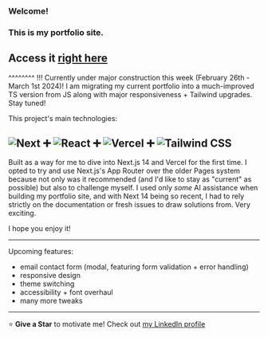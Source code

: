 ### Welcome!

### This is my portfolio site.

## Access it [right here](https://chrisperrault.vercel.app/)

^^^^^^^^
!!! Currently under major construction this week (February 26th - March 1st 2024)! I am migrating my current portfolio into a much-improved TS version from JS along with major responsiveness + Tailwind upgrades. Stay tuned!

This project's main technologies:

## ![Next](https://img.shields.io/badge/Next-black?style=for-the-badge&logo=next.js&logoColor=white) ➕ ![React](https://img.shields.io/badge/React-20232A?style=for-the-badge&logo=react&logoColor=61DAFB) ➕ ![Vercel](https://img.shields.io/badge/Vercel-000000?style=for-the-badge&logo=vercel&logoColor=white) ➕ ![Tailwind CSS](https://img.shields.io/badge/Tailwind_CSS-38B2AC?style=for-the-badge&logo=tailwind-css&logoColor=white)

Built as a way for me to dive into Next.js 14 and Vercel for the first time. I opted to try and use Next.js's App Router over the older Pages system because not only was it recommended (and I'd like to stay as "current" as possible) but also to challenge myself. I used only _some_ AI assistance when building my portfolio site, and with Next 14 being so recent, I had to rely strictly on the documentation or fresh issues to draw solutions from. Very exciting.

I hope you enjoy it!

---

Upcoming features:

- email contact form (modal, featuring form validation + error handling)
- responsive design
- theme switching
- accessibility + font overhaul
- many more tweaks

---

⭐ **Give a Star** to motivate me!
Check out [my LinkedIn profile](https://www.linkedin.com/in/christopherperrault/)
